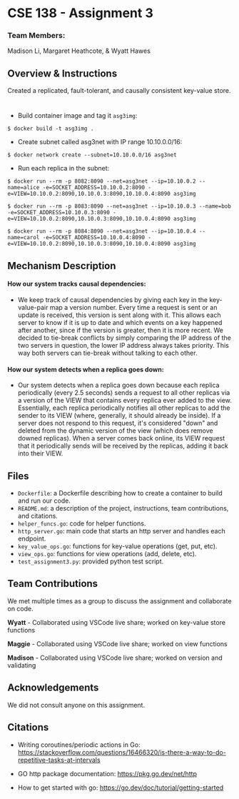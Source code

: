 # CSE 138 - Assignment 3

### Team Members:

Madison Li, Margaret Heathcote, & Wyatt Hawes

## Overview & Instructions

Created a replicated, fault-tolerant, and causally consistent key-value store.

#

- Build container image and tag it `asg3img`:

```
$ docker build -t asg3img .
```

- Create subnet called asg3net with IP range 10.10.0.0/16:

```
$ docker network create --subnet=10.10.0.0/16 asg3net
```

- Run each replica in the subnet:

```
$ docker run --rm -p 8082:8090 --net=asg3net --ip=10.10.0.2 --name=alice -e=SOCKET_ADDRESS=10.10.0.2:8090 -e=VIEW=10.10.0.2:8090,10.10.0.3:8090,10.10.0.4:8090 asg3img

$ docker run --rm -p 8083:8090 --net=asg3net --ip=10.10.0.3 --name=bob -e=SOCKET_ADDRESS=10.10.0.3:8090 -e=VIEW=10.10.0.2:8090,10.10.0.3:8090,10.10.0.4:8090 asg3img

$ docker run --rm -p 8084:8090 --net=asg3net --ip=10.10.0.4 --name=carol -e=SOCKET_ADDRESS=10.10.0.4:8090 -e=VIEW=10.10.0.2:8090,10.10.0.3:8090,10.10.0.4:8090 asg3img
```

## Mechanism Description

#### How our system tracks causal dependencies:

- We keep track of causal dependencies by giving each key in the key-value-pair map a version number. Every time a request is sent or an update is received, this version is sent along with it. This allows each server to know if it is up to date and which events on a key happened after another, since if the version is greater, then it is more recent. We decided to tie-break conflicts by simply comparing the IP address of the two servers in question, the lower IP address always takes priority. This way both servers can tie-break without talking to each other.

#### How our system detects when a replica goes down:

- Our system detects when a replica goes down because each replica periodically (every 2.5 seconds) sends a request to all other replicas via a version of the VIEW that contains every replica ever added to the view. Essentially, each replica periodically notifies all other replicas to add the sender to its VIEW (where, generally, it should already be inside). If a server does not respond to this request, it's considered "down" and deleted from the dynamic version of the view (which does remove downed replicas). When a server comes back online, its VIEW request that it periodically sends will be received by the replicas, adding it back into their VIEW.

## Files

- `Dockerfile`: a Dockerfile describing how to create a container to build and run our code.
- `README.md`: a description of the project, instructions, team contributions, and citations.
- `helper_funcs.go`: code for helper functions.
- `http_server.go`: main code that starts an http server and handles each endpoint.
- `key_value_ops.go`: functions for key-value operations (get, put, etc).
- `view_ops.go`: functions for view operations (add, delete, etc).
- `test_assignment3.py`: provided python test script.

## Team Contributions

We met multiple times as a group to discuss the assignment and collaborate on code.

**Wyatt** - Collaborated using VSCode live share; worked on key-value store functions

**Maggie** - Collaborated using VSCode live share; worked on view functions

**Madison** - Collaborated using VSCode live share; worked on version and validating

## Acknowledgements

We did not consult anyone on this assignment.

## Citations

- Writing coroutines/periodic actions in Go: https://stackoverflow.com/questions/16466320/is-there-a-way-to-do-repetitive-tasks-at-intervals

- GO http package documentation: https://pkg.go.dev/net/http

- How to get started with go: https://go.dev/doc/tutorial/getting-started
